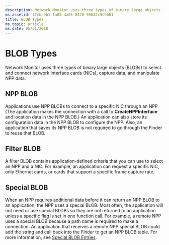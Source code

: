 ```yaml
---
description: Network Monitor uses three types of binary large objects (BLOBs) to select and connect network interface cards (NICs), capture data, and manipulate NPP data.
ms.assetid: f7cbceb1-1a85-4a05-8420-90b32c9c9b61
title: BLOB Types
ms.topic: article
ms.date: 05/31/2018
---
```


# BLOB Types

Network Monitor uses three types of binary large objects (BLOBs) to select and connect network interface cards (NICs), capture data, and manipulate NPP data.

## NPP BLOB

Applications use NPP BLOBs to connect to a specific NIC through an NPP. (The application makes the connection with a call to **CreateNPPInterface** and location data in the NPP BLOB.) An application can also store its configuration data in the NPP BLOB to configure the NPP. Also, an application that saves its NPP BLOB is not required to go through the Finder to reuse that BLOB.

## Filter BLOB

A filter BLOB contains application-defined criteria that you can use to select an NPP and a NIC. For example, an application can request a specific NIC, only Ethernet cards, or cards that support a specific frame capture rate.

## Special BLOB

When an NPP requires additional data before it can return an NPP BLOB to an application, the NPP uses a special BLOB. Most often, the application will not need or use special BLOBs so they are not returned to an application unless a specific flag is set in one function call. For example, a remote NPP uses a special BLOB because a path name is required to make a connection. An application that receives a remote NPP special BLOB could add the string and call back into the Finder to get an NPP BLOB table. For more information, see [Special BLOB Entries](special-blob-entries.md).

 

 



